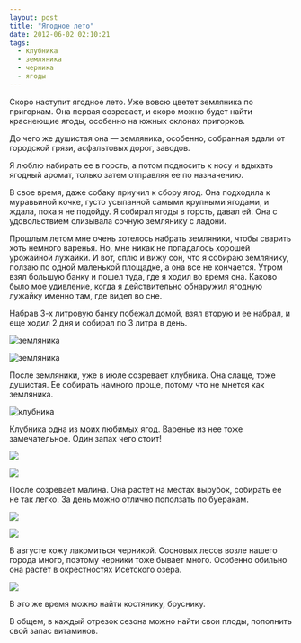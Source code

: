 ```yaml
---
layout: post
title: "Ягодное лето"
date: 2012-06-02 02:10:21
tags:
  - клубника
  - земляника
  - черника
  - ягоды
---
```

Скоро наступит ягодное лето. Уже вовсю цветет земляника по пригоркам.
Она первая созревает, и скоро можно будет найти краснеющие ягоды,
особенно на южных склонах пригорков.

До чего же душистая она — земляника, особенно, собранная вдали от
городской грязи, асфальтовых дорог, заводов.

Я люблю набирать ее в горсть, а потом подносить к носу и вдыхать ягодный
аромат, только затем отправляя ее по назначению.

В свое время, даже собаку приучил к сбору ягод. Она подходила к
муравьиной кочке, густо усыпанной самыми крупными ягодами, и ждала, пока
я не подойду. Я собирал ягоды в горсть, давал ей. Она с удовольствием
слизывала сочную землянику с ладони.

Прошлым летом мне очень хотелось набрать земляники, чтобы сварить хоть
немного варенья. Но, мне никак не попадалось хорошей урожайной лужайки.
И вот, сплю и вижу сон, что я собираю землянику, ползаю по одной
маленькой площадке, а она все не кончается. Утром взял большую банку и
пошел туда, где я ходил во время сна. Каково было мое удивление, когда я
действительно обнаружил ягодную лужайку именно там, где видел во сне.

Набрав 3-х литровую банку побежал домой, взял вторую и ее набрал, и еще
ходил 2 дня и собирал по 3 литра в день.

![земляника](http://fishingguru.ru/uploads/images/00/00/01/2012/06/01/50f058.jpg)

![земляника](http://fishingguru.ru/uploads/images/00/00/01/2012/06/01/451eb8.jpg)

После земляники, уже в июле созревает клубника. Она слаще, тоже
душистая. Ее собирать намного проще, потому что не мнется как земляника.

![клубника](http://fishingguru.ru/uploads/images/00/00/01/2012/06/01/c8aefc.jpg)

Клубника одна из моих любимых ягод. Варенье из нее тоже замечательное.
Один запах чего стоит!

![](http://fishingguru.ru/uploads/images/00/00/01/2012/06/01/45c74c.jpg)

![](http://fishingguru.ru/uploads/images/00/00/01/2012/06/01/1d3e2c.jpg)

После созревает малина. Она растет на местах вырубок, собирать ее не так
легко. За день можно отлично поползать по буеракам.

![](http://fishingguru.ru/uploads/images/00/00/01/2012/06/01/aa46b4.jpg)

![](http://fishingguru.ru/uploads/images/00/00/01/2012/06/01/5b99e9.jpg)

В августе хожу лакомиться черникой. Сосновых лесов возле нашего города
много, поэтому черники тоже бывает много. Особенно обильно она растет в
окрестностях Исетского озера.

![](http://fishingguru.ru/uploads/images/00/00/01/2012/06/01/372af5.jpg)

В это же время можно найти костянику, бруснику.

В общем, в каждый отрезок сезона можно найти свои плоды, пополнить свой
запас витаминов.
